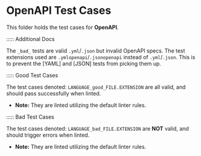 # OpenAPI Test Cases

This folder holds the test cases for **OpenAPI**.

::::: Additional Docs

The `_bad_` tests are valid `.yml`/`.json` but invalid OpenAPI specs.
The test extensions used are `.ymlopenapi`/`.jsonopenapi` instead of `.yml`/`.json`. This is to prevent the [YAML] and [JSON] tests from picking them up.

::::: Good Test Cases

The test cases denoted: `LANGUAGE_good_FILE.EXTENSION` are all valid, and should pass successfully when linted.

- **Note:** They are linted utilizing the default linter rules.

::::: Bad Test Cases

The test cases denoted: `LANGUAGE_bad_FILE.EXTENSION` are **NOT** valid, and should trigger errors when linted.

- **Note:** They are linted utilizing the default linter rules.
